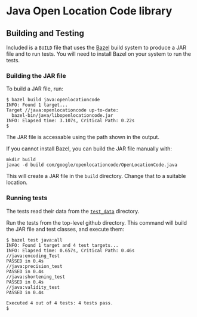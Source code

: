 # Java Open Location Code library

## Building and Testing

Included is a `BUILD` file that uses the [Bazel](https://bazel.build/) build system to produce a JAR file and to run tests. You will need to install Bazel on your system to run the tests.

### Building the JAR file

To build a JAR file, run:

```
$ bazel build java:openlocationcode
INFO: Found 1 target...
Target //java:openlocationcode up-to-date:
  bazel-bin/java/libopenlocationcode.jar
INFO: Elapsed time: 3.107s, Critical Path: 0.22s
$
```

The JAR file is accessable using the path shown in the output.

If you cannot install Bazel, you can build the JAR file manually with:

```
mkdir build
javac -d build com/google/openlocationcode/OpenLocationCode.java
```

This will  create a JAR file in the `build` directory. Change that to a suitable location.

### Running tests

The tests read their data from the [`test_data`](https://github.com/google/open-location-code/tree/master/test_data) directory.

Run the tests from the top-level github directory. This command will build the JAR file and test classes, and execute them:

```
$ bazel test java:all
INFO: Found 1 target and 4 test targets...
INFO: Elapsed time: 0.657s, Critical Path: 0.46s
//java:encoding_Test                                                     PASSED in 0.4s
//java:precision_test                                                    PASSED in 0.4s
//java:shortening_test                                                   PASSED in 0.4s
//java:validity_test                                                     PASSED in 0.4s

Executed 4 out of 4 tests: 4 tests pass.
$
```

